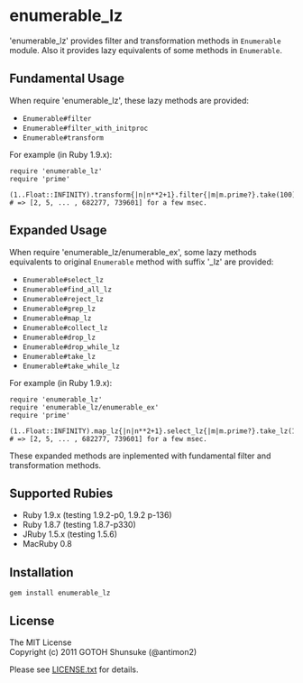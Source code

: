 # enumerable_lz

'enumerable_lz' provides filter and transformation methods in `Enumerable` module.
Also it provides lazy equivalents of some methods in `Enumerable`.


## Fundamental Usage

When require 'enumerable_lz', these lazy methods are provided:

* `Enumerable#filter`
* `Enumerable#filter_with_initproc`
* `Enumerable#transform`

For example (in Ruby 1.9.x):

    require 'enumerable_lz'
    require 'prime'
    
    (1..Float::INFINITY).transform{|n|n**2+1}.filter{|m|m.prime?}.take(100)
    # => [2, 5, ... , 682277, 739601] for a few msec.


## Expanded Usage

When require 'enumerable_lz/enumerable_ex', some lazy methods equivalents to original `Enumerable` method with suffix '_lz' are provided:

* `Enumerable#select_lz`
* `Enumerable#find_all_lz`
* `Enumerable#reject_lz`
* `Enumerable#grep_lz`
* `Enumerable#map_lz`
* `Enumerable#collect_lz`
* `Enumerable#drop_lz`
* `Enumerable#drop_while_lz`
* `Enumerable#take_lz`
* `Enumerable#take_while_lz`


For example (in Ruby 1.9.x):

    require 'enumerable_lz'
    require 'enumerable_lz/enumerable_ex'
    require 'prime'
    
    (1..Float::INFINITY).map_lz{|n|n**2+1}.select_lz{|m|m.prime?}.take_lz(100).to_a
    # => [2, 5, ... , 682277, 739601] for a few msec.

These expanded methods are inplemented with fundamental filter and transformation methods.


## Supported Rubies

* Ruby 1.9.x (testing 1.9.2-p0, 1.9.2 p-136)
* Ruby 1.8.7 (testing 1.8.7-p330)
* JRuby 1.5.x (testing 1.5.6)
* MacRuby 0.8

## Installation

    gem install enumerable_lz


## License

The MIT License  
Copyright (c) 2011 GOTOH Shunsuke (@antimon2)

Please see [LICENSE.txt](LICENSE.txt) for details.